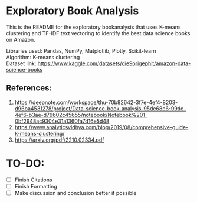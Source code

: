 # Exploratory Book Analysis

This is the README for the exploratory bookanalysis that uses K-means clustering and TF-IDF text vectoring to identify the best data science books on Amazon. 

Libraries used: Pandas, NumPy, Matplotlib, Plotly, Scikit-learn <br>
Algorithm: K-means clustering <br>
Dataset link: https://www.kaggle.com/datasets/die9origephit/amazon-data-science-books

## References: 
1. https://deepnote.com/workspace/thu-70b82642-3f7e-4ef4-8203-d96ba4531278/project/Data-science-book-analysis-95de68e6-99de-4ef6-b3ae-d76602c45655/notebook/Notebook%201-0bf2948ac9304e31a1360fa7d16e5d48
2. https://www.analyticsvidhya.com/blog/2019/08/comprehensive-guide-k-means-clustering/
3. https://arxiv.org/pdf/2210.02334.pdf

# TO-DO: 
- [ ] Finish Citations
- [ ] Finish Formatting
- [ ] Make discussion and conclusion better if possible
